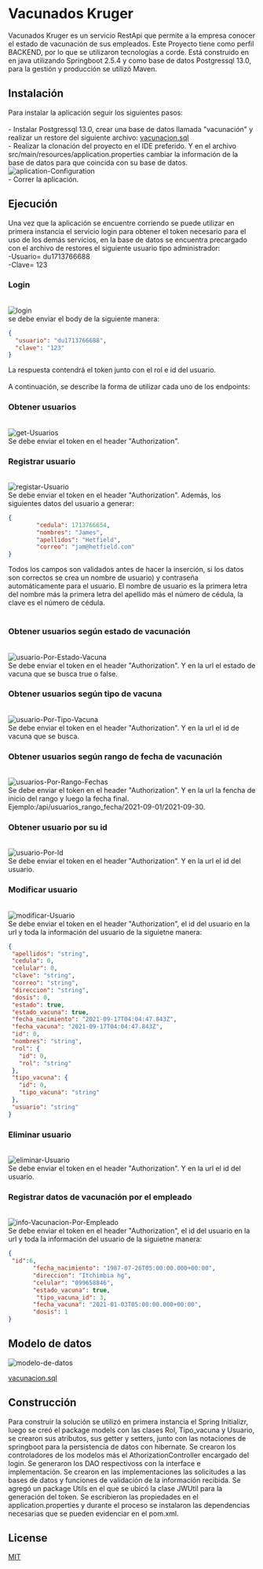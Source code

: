 # Vacunados Kruger

Vacunados Kruger es un servicio RestApi que permite a la empresa conocer el estado de vacunación de sus empleados. Este Proyecto tiene como perfil BACKEND, por lo que se utilizaron tecnologías a corde.
Está construido en en java utilizando Springboot 2.5.4 y como base de datos Postgressql 13.0, para la gestión y producción se utilizó Maven. 

## Instalación

Para instalar la aplicación seguir los siguientes pasos:<br>
    <br>- Instalar Postgressql 13.0, crear una base de datos llamada "vacunación" y realizar un restore del siguiente archivo: [vacunacion.sql](https://drive.google.com/file/d/1Tr5tg1x5HjgUfDzq4ENpAJFtzHYMWNht/view?usp=sharing)<br>
    - Realizar la clonación del proyecto en el IDE preferido. Y en el archivo src/main/resources/application.properties cambiar la información de la base de datos para que coincida con su base de datos.<br>
    <img src="https://i.ibb.co/ZX8Vx35/aplication-Configuration.jpg" alt="aplication-Configuration" border="0"><br>
    - Correr la aplicación.
    


## Ejecución

Una vez que la aplicación se encuentre corriendo se puede utilizar en primera instancia el servicio login para obtener el token necesario para el uso de los demás servicios,
en la base de datos se encuentra precargado con el archivo de restores el siguiente usuario tipo administrador:<br>
 -Usuario= du1713766688<br>
 -Clave= 123<br>
 ### Login
 <br>
<img src="https://i.ibb.co/k9J8rvZ/login.jpg" alt="login" border="0">
 <br>
 se debe enviar el body de la siguiente manera:<br>
 
```json
{
  "usuario": "du1713766688",
  "clave": "123"
}
```
La respuesta contendrá el token junto con el rol e id del usuario.<br><br>
A continuación, se describe la forma de utilizar cada uno de los endpoints:<br>
### Obtener usuarios
<br>
<img src="https://i.ibb.co/p4240PZ/get-Usuarios.jpg" alt="get-Usuarios" border="0">
 <br>
 Se debe enviar el token en el header "Authorization". <br>
<h3> Registrar usuario </h3>
 <br>
 <img src="https://i.ibb.co/N2MrHbv/registar-Usuario.jpg" alt="registar-Usuario" border="0">
 <br>
 Se debe enviar el token en el header "Authorization". Además, los siguientes datos del usuario a generar:
 
```json
{
        "cedula": 1713766654,
        "nombres": "James",
        "apellidos": "Hetfield",
        "correo": "jam@hetfield.com"
}
```
Todos los campos son validados antes de hacer la inserción, si los datos son correctos se crea un nombre de usuario) y contraseña automáticamente para el usuario. El nombre de usuario es la primera letra del nombre más la primera 
letra del apellido más el número de cédula, la clave es el número de cédula.<br><br>

### Obtener usuarios según estado de vacunación
<br>
<img src="https://i.ibb.co/NnntdmK/usuario-Por-Estado-Vacuna.jpg" alt="usuario-Por-Estado-Vacuna" border="0">
 <br>
 Se debe enviar el token en el header "Authorization". Y en la url el estado de vacuna que se busca true o false.<br>

### Obtener usuarios según tipo de vacuna
<br>
<img src="https://i.ibb.co/r54s7cy/usuario-Por-Tipo-Vacuna.jpg" alt="usuario-Por-Tipo-Vacuna" border="0">
 <br>
 Se debe enviar el token en el header "Authorization". Y en la url el id de vacuna que se busca.<br>

### Obtener usuarios según rango de fecha de vacunación
<br>
<img src="https://i.ibb.co/b1txwZk/usuarios-Por-Rango-Fechas.jpg" alt="usuarios-Por-Rango-Fechas" border="0">
 <br>
 Se debe enviar el token en el header "Authorization". Y en la url la fencha de inicio del rango y luego la fecha final. Ejemplo:/api/usuarios_rango_fecha/2021-09-01/2021-09-30.<br>
 
 ### Obtener usuario por su id
<br>
<img src="https://i.ibb.co/jyt3T05/usuario-Por-Id.jpg" alt="usuario-Por-Id" border="0">
 <br>
 Se debe enviar el token en el header "Authorization". Y en la url el id del usuario.<br>
 
  ### Modificar usuario
<br>
<img src="https://i.ibb.co/MNZhXpK/modificar-Usuario.jpg" alt="modificar-Usuario" border="0">
 <br>
 Se debe enviar el token en el header "Authorization", el id del usuario en la url y toda la información del usuario de la siguietne manera:<br>
 
 ```json
{
  "apellidos": "string",
  "cedula": 0,
  "celular": 0,
  "clave": "string",
  "correo": "string",
  "direccion": "string",
  "dosis": 0,
  "estado": true,
  "estado_vacuna": true,
  "fecha_nacimiento": "2021-09-17T04:04:47.843Z",
  "fecha_vacuna": "2021-09-17T04:04:47.843Z",
  "id": 0,
  "nombres": "string",
  "rol": {
    "id": 0,
    "rol": "string"
  },
  "tipo_vacuna": {
    "id": 0,
    "tipo_vacuna": "string"
  },
  "usuario": "string"
}
```
   ### Eliminar usuario
<br>
<img src="https://i.ibb.co/h7qdfbr/eliminar-Usuario.jpg" alt="eliminar-Usuario" border="0">
 <br>
 Se debe enviar el token en el header "Authorization". Y en la url el id del usuario.<br>
 
 ### Registrar datos de vacunación por el empleado
<br>
<img src="https://i.ibb.co/D9JTYDr/info-Vacunacion-Por-Empleado.jpg" alt="info-Vacunacion-Por-Empleado" border="0">
 <br>
 Se debe enviar el token en el header "Authorization", el id del usuario en la url y toda la información del usuario de la siguietne manera:<br>
 
 ```json
{
  "id":6,
        "fecha_nacimiento": "1987-07-26T05:00:00.000+00:00",
        "direccion": "Itchimbia hg",
        "celular": "099658846",
        "estado_vacuna": true,
         "tipo_vacuna_id": 3,
        "fecha_vacuna": "2021-01-03T05:00:00.000+00:00",
        "dosis": 1
}
```

## Modelo de datos
<img src="https://i.ibb.co/vLLj9W4/modelo-de-datos.jpg" alt="modelo-de-datos" border="0">

[vacunacion.sql](https://drive.google.com/file/d/1Tr5tg1x5HjgUfDzq4ENpAJFtzHYMWNht/view?usp=sharing)

## Construcción

Para construir la solución se utilizó en primera instancia el Spring Initializr, luego se creó el package models con las clases Rol, Tipo_vacuna y Usuario, se crearon sus atributos, sus getter y setters, junto con las notaciones de springboot para la persistencia de datos con hibernate. Se crearon los controladores de los modelos más el AthorizationController encargado del login. Se generaron los DAO respectivoss con la interface e implementación. Se crearon en las implementaciones las solicitudes a las bases de datos y funciones de validación de la información recibida. Se agregó un package Utils en el que se ubicó la clase JWUtil para la generación del token. Se escribieron las propiedades en el application.properties y durante el proceso se instalaron las dependencias necesarias que se pueden evidenciar en el pom.xml.

## License
[MIT](https://choosealicense.com/licenses/mit/)
